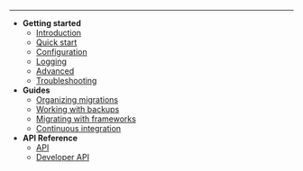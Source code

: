 ----

- **Getting started**
  - [Introduction](/intro)
  - [Quick start](/quick-start)
  - [Configuration](/configuration)
  - [Logging](/logging)
  - [Advanced](/advanced)
  - [Troubleshooting](/troubleshooting)
- **Guides**
  - [Organizing migrations](/organize)
  - [Working with backups](/working-with-backups)
  - [Migrating with frameworks](/migrating-with-frameworks)
  - [Continuous integration](/continuous-integration)
- **API Reference**
  - [API](/api)
  - [Developer API](/dev-api)